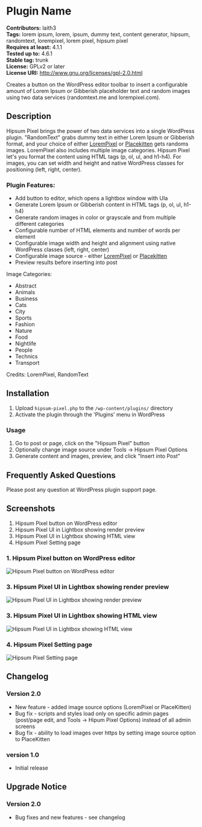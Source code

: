 # Plugin Name 
**Contributors:** laith3  
**Tags:** lorem ipsum, lorem, ipsum, dummy text, content generator, hipsum, randomtext, lorempixel, lorem pixel, hipsum pixel  
**Requires at least:** 4.1.1    
**Tested up to:** 4.6.1  
**Stable tag:** trunk  
**License:** GPLv2 or later  
**License URI:** http://www.gnu.org/licenses/gpl-2.0.html  

Creates a button on the WordPress editor toolbar to insert a configurable amount of Lorem Ipsum or Gibberish placeholder text and random images using two data services (randomtext.me and lorempixel.com).

## Description 

Hipsum Pixel brings the power of two data services into a single WordPress plugin. "RandomText" grabs dummy text in either Lorem Ipsum or Gibberish format, and your choice of either [LoremPixel](http://lorempixel.com) or [Placekitten](http://placekitten.com) gets randoms images.  LoremPixel also includes multiple image categories.  Hipsum Pixel let's you format the content using HTML tags (p, ol, ul, and h1-h4).  For images, you can set width and height and native WordPress classes for positioning (left, right, center).

### Plugin Features:

*   Add button to editor, which opens a lightbox window with UIa
*   Generate Lorem Ipsum or Gibberish content in HTML tags (p, ol, ul, h1-h4)
*   Generate random images in color or grayscale and from multiple different categories
*   Configurable number of HTML elements and number of words per element
*   Configurable image width and height and alignment using native WordPress classes (left, right, center)
*   Configurable image source - either [LoremPixel](http://lorempixel.com) or [Placekitten](http://placekitten.com)
*   Preview results before inserting into post


Image Categories:
*   Abstract
*   Animals
*   Business
*   Cats
*   City
*   Sports
*   Fashion
*   Nature
*   Food
*   Nightlife
*   People
*   Technics
*   Transport


Credits: LoremPixel, RandomText


## Installation 

1. Upload `hipsum-pixel.php` to the `/wp-content/plugins/` directory
1. Activate the plugin through the 'Plugins' menu in WordPress

### Usage

1. Go to post or page, click on the "Hipsum Pixel" button
1. Optionally change image source under Tools -> Hipsum Pixel Options
1. Generate content and images, preview, and click "Insert into Post"

## Frequently Asked Questions 

Please post any question at WordPress plugin support page.  

## Screenshots 

1. Hipsum Pixel button on WordPress editor
1. Hipsum Pixel UI in Lightbox showing render preview
1. Hipsum Pixel UI in Lightbox showing HTML view
1. Hipsum Pixel Setting page



### 1. Hipsum Pixel button on WordPress editor
![Hipsum Pixel button on WordPress editor](https://ps.w.org/hipsum-pixel/assets/screenshot-1.png)

### 3. Hipsum Pixel UI in Lightbox showing render preview
![Hipsum Pixel UI in Lightbox showing render preview](https://ps.w.org/hipsum-pixel/assets/screenshot-2.png)

### 3. Hipsum Pixel UI in Lightbox showing HTML view
![Hipsum Pixel UI in Lightbox showing HTML view](https://ps.w.org/hipsum-pixel/assets/screenshot-3.png)

### 4. Hipsum Pixel Setting page
![Hipsum Pixel Setting page](https://ps.w.org/hipsum-pixel/assets/screenshot-4.png)



## Changelog 

### Version 2.0
* New feature - added image source options (LoremPixel or PlaceKitten)
* Bug fix - scripts and styles load only on specific admin pages (post/page edit, and Tools -> Hipum Pixel Options) instead of all admin screens
* Bug fix - ability to load images over https by setting image source option to PlaceKitten

### version 1.0 
* Initial release

## Upgrade Notice 

### Version 2.0
* Bug fixes and new features - see changelog